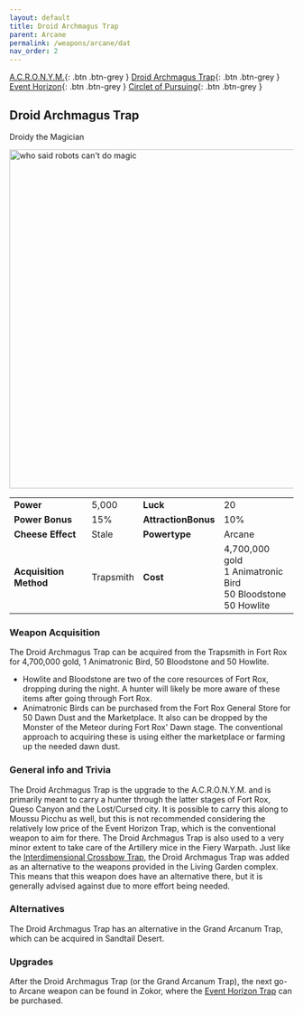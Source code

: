 ```yaml
---
layout: default
title: Droid Archmagus Trap
parent: Arcane
permalink: /weapons/arcane/dat
nav_order: 2
---
```


<span class="fs-1">[A.C.R.O.N.Y.M.](/weapons/arcane/acronym){: .btn .btn-grey } </span><span class="fs-1">[Droid Archmagus Trap](/weapons/arcane/dat){: .btn .btn-grey } </span> <span class="fs-1">[Event Horizon](/weapons/arcane/eht){: .btn .btn-grey } </span><span class="fs-1">[Circlet of Pursuing](/weapons/arcane/cop){: .btn .btn-grey }</span>

## Droid Archmagus Trap

Droidy the Magician

<img src="/assets/images/weapons/dat.png" alt="who said robots can't do magic" width="600">

|                        |           |                     |                                                                           |
| ---------------------- | --------- | ------------------- | ------------------------------------------------------------------------- |
| **Power**              | 5,000     | **Luck**            | 20                                                                        |
| **Power Bonus**        | 15%       | **AttractionBonus** | 10%                                                                       |
| **Cheese Effect**      | Stale     | **Powertype**       | Arcane                                                                    |
| **Acquisition Method** | Trapsmith | **Cost**            | 4,700,000 gold <br> 1 Animatronic Bird <br> 50 Bloodstone <br> 50 Howlite |

### Weapon Acquisition

The Droid Archmagus Trap can be acquired from the Trapsmith in Fort Rox for 4,700,000 gold, 1 Animatronic Bird, 50 Bloodstone and 50 Howlite.

- Howlite and Bloodstone are two of the core resources of Fort Rox, dropping during the night. A hunter will likely be more aware of these items after going through Fort Rox.
- Animatronic Birds can be purchased from the Fort Rox General Store for 50 Dawn Dust and the Marketplace. It also can be dropped by the Monster of the Meteor during Fort Rox' Dawn stage. The conventional approach to acquiring these is using either the marketplace or farming up the needed dawn dust.

### General info and Trivia

The Droid Archmagus Trap is the upgrade to the A.C.R.O.N.Y.M. and is primarily meant to carry a hunter through the latter stages of Fort Rox, Queso Canyon and the Lost/Cursed city. It is possible to carry this along to Moussu Picchu as well, but this is not recommended considering the relatively low price of the Event Horizon Trap, which is the conventional weapon to aim for there. The Droid Archmagus Trap is also used to a very minor extent to take care of the Artillery mice in the Fiery Warpath.
Just like the [Interdimensional Crossbow Trap](/weapons/shadow/IDCT), the Droid Archmagus Trap was added as an alternative to the weapons provided in the Living Garden complex. This means that this weapon does have an alternative there, but it is generally advised against due to more effort being needed.

### Alternatives

The Droid Archmagus Trap has an alternative in the Grand Arcanum Trap, which can be acquired in Sandtail Desert.

### Upgrades

After the Droid Archmagus Trap (or the Grand Arcanum Trap), the next go-to Arcane weapon can be found in Zokor, where the [Event Horizon Trap](/weapons/arcane/eht) can be purchased.
